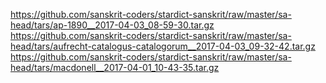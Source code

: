https://github.com/sanskrit-coders/stardict-sanskrit/raw/master/sa-head/tars/ap-1890__2017-04-03_08-59-30.tar.gz
https://github.com/sanskrit-coders/stardict-sanskrit/raw/master/sa-head/tars/aufrecht-catalogus-catalogorum__2017-04-03_09-32-42.tar.gz
https://github.com/sanskrit-coders/stardict-sanskrit/raw/master/sa-head/tars/macdonell__2017-04-01_10-43-35.tar.gz
